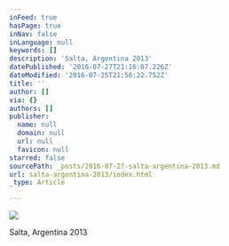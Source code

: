 ```yaml
---
inFeed: true
hasPage: true
inNav: false
inLanguage: null
keywords: []
description: 'Salta, Argentina 2013'
datePublished: '2016-07-27T21:16:07.226Z'
dateModified: '2016-07-25T21:56:22.752Z'
title: ''
author: []
via: {}
authors: []
publisher:
  name: null
  domain: null
  url: null
  favicon: null
starred: false
sourcePath: _posts/2016-07-27-salta-argentina-2013.md
url: salta-argentina-2013/index.html
_type: Article

---
```

![](https://the-grid-user-content.s3-us-west-2.amazonaws.com/59941c88-dcc2-45b7-95d5-284a15029787.jpg)

Salta, Argentina 2013